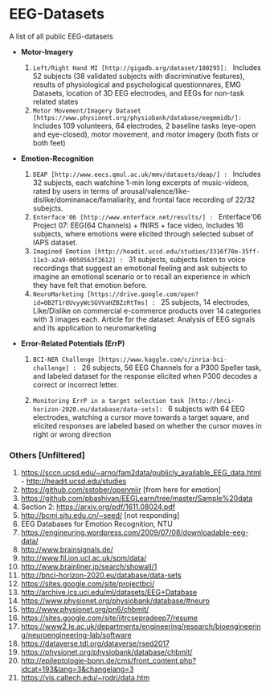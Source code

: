 # EEG-Datasets
A list of all public EEG-datasets

* **Motor-Imagery**
  1. `Left/Right Hand MI [http://gigadb.org/dataset/100295]: ` Includes 52 subjects (38 validated subjects with discriminative features), results of physiological and psychological questionnares, EMG Datasets, location of 3D EEG electrodes, and EEGs for non-task related states
  2. `Motor Movement/Imagery Dataset [https://www.physionet.org/physiobank/database/eegmmidb/]:` Includes 109 volunteers, 64 electrodes, 2 baseline tasks (eye-open and eye-closed), motor movement, and motor imagery (both fists or both feet)
  
  
* **Emotion-Recognition**
  1. `DEAP [http://www.eecs.qmul.ac.uk/mmv/datasets/deap/] : ` Includes 32 subjects, each watchine 1-min long excerpts of music-videos, rated by users in terms of arousal/valence/like-dislike/dominanace/famaliarity, and frontal face recording of 22/32 subejcts.
  2. `Enterface'06 [http://www.enterface.net/results/] : ` Enterface'06 Project 07: EEG(64 Channels) + fNIRS + face video, Includes 16 subjects, where emotions were elicited through selected subset of IAPS dataset.
  3. `Imagined Emotion [http://headit.ucsd.edu/studies/3316f70e-35ff-11e3-a2a9-0050563f2612] : ` 31 subjects, subjects listen to voice recordings that suggest an emotional feeling and ask subjects to imagine an emotional scenario or to recall an experience in which they have felt that emotion before.
  4. `NeuroMarketing [https://drive.google.com/open?id=0B2T1rQUvyyWcSGVVaHZBZzRtTms] : ` 25 subjects, 14 electrodes, Like/Dislike on commercial e-commerce products over 14 categories with 3 images each. Article for the dataset: Analysis of EEG signals and its application to neuromarketing
  
* **Error-Related Potentials (ErrP)**
  1. `BCI-NER Challenge [https://www.kaggle.com/c/inria-bci-challenge] : ` 26 subjects, 56 EEG Channels for a P300 Speller task, and labeled dataset for the response elicited when P300 decodes a correct or incorrect letter.
  
  2. `Monitoring ErrP in a target selection task [http://bnci-horizon-2020.eu/database/data-sets]: ` 6 subjects with 64 EEG electrodes, watching a cursor move towards a target square, and elicited responses are labeled based on whether the cursor moves in right or wrong direction
  
  
  
### Others [Unfiltered]
  1. https://sccn.ucsd.edu/~arno/fam2data/publicly_available_EEG_data.html - http://headit.ucsd.edu/studies 
  2. https://github.com/sstober/openmiir 
[from here for emotion] 
  3. https://github.com/pbashivan/EEGLearn/tree/master/Sample%20data 
  4. Section 2: https://arxiv.org/pdf/1611.08024.pdf 
  5. http://bcmi.sjtu.edu.cn/~seed/ [not responding] 
  6. EEG Databases for Emotion Recognition, NTU 
  7. https://engineuring.wordpress.com/2009/07/08/downloadable-eeg-data/ 
  8. http://www.brainsignals.de/
  9. http://www.fil.ion.ucl.ac.uk/spm/data/
  10. http://www.brainliner.jp/search/showall/1
  11. http://bnci-horizon-2020.eu/database/data-sets
  12. https://sites.google.com/site/projectbci/
  13. http://archive.ics.uci.edu/ml/datasets/EEG+Database
  14. https://www.physionet.org/physiobank/database/#neuro
  15. http://www.physionet.org/pn6/chbmit/
  16. https://sites.google.com/site/iitrcsepradeep7/resume
  17. https://www2.le.ac.uk/departments/engineering/research/bioengineering/neuroengineering-lab/software
  18. https://dataverse.tdl.org/dataverse/rsed2017
  19. https://physionet.org/physiobank/database/chbmit/
  20. http://epileptologie-bonn.de/cms/front_content.php?idcat=193&lang=3&changelang=3
  21. https://vis.caltech.edu/~rodri/data.htm
  
